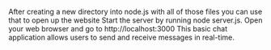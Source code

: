 After creating a new directory into node.js with all of those files you can use that to open up the website
Start the server by running node server.js.
Open your web browser and go to http://localhost:3000
This basic chat application allows users to send and receive messages in real-time.
